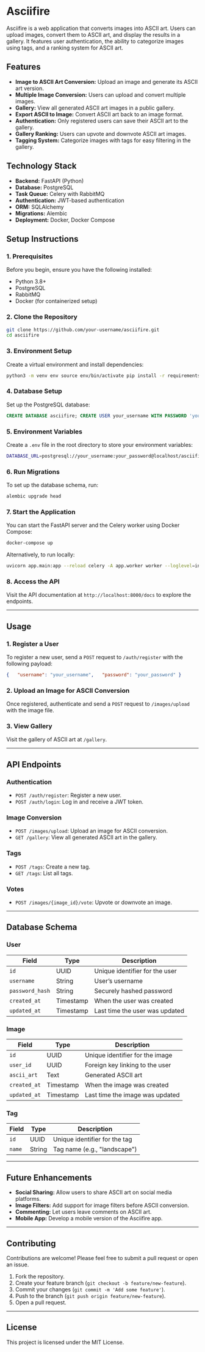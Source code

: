 # Asciifire

Asciifire is a web application that converts images into ASCII art. Users can upload images, convert them to ASCII art, and display the results in a gallery. It features user authentication, the ability to categorize images using tags, and a ranking system for ASCII art.

## Features

- **Image to ASCII Art Conversion:** Upload an image and generate its ASCII art version.
- **Multiple Image Conversion:** Users can upload and convert multiple images.
- **Gallery:** View all generated ASCII art images in a public gallery.
- **Export ASCII to Image:** Convert ASCII art back to an image format.
- **Authentication:** Only registered users can save their ASCII art to the gallery.
- **Gallery Ranking:** Users can upvote and downvote ASCII art images.
- **Tagging System:** Categorize images with tags for easy filtering in the gallery.

## Technology Stack

- **Backend:** FastAPI (Python)
- **Database:** PostgreSQL
- **Task Queue:** Celery with RabbitMQ
- **Authentication:** JWT-based authentication
- **ORM:** SQLAlchemy
- **Migrations:** Alembic
- **Deployment:** Docker, Docker Compose

## Setup Instructions

### 1. Prerequisites

Before you begin, ensure you have the following installed:

- Python 3.8+
- PostgreSQL
- RabbitMQ
- Docker (for containerized setup)

### 2. Clone the Repository

```bash
git clone https://github.com/your-username/asciifire.git
cd asciifire
```

### 3. Environment Setup

Create a virtual environment and install dependencies:

```bash
python3 -m venv env source env/bin/activate pip install -r requirements.txt
```
### 4. Database Setup

Set up the PostgreSQL database:

```sql
CREATE DATABASE asciifire; CREATE USER your_username WITH PASSWORD 'your_password'; GRANT ALL PRIVILEGES ON DATABASE asciifire TO your_username;
```

### 5. Environment Variables

Create a `.env` file in the root directory to store your environment variables:

```bash
DATABASE_URL=postgresql://your_username:your_password@localhost/asciifire SECRET_KEY=your_secret_key RABBITMQ_URL=amqp://guest:guest@localhost:5672/
```
### 6. Run Migrations

To set up the database schema, run:

```bash
alembic upgrade head
```

### 7. Start the Application

You can start the FastAPI server and the Celery worker using Docker Compose:

```bash
docker-compose up
```

Alternatively, to run locally:

```bash
uvicorn app.main:app --reload celery -A app.worker worker --loglevel=info
```

### 8. Access the API

Visit the API documentation at `http://localhost:8000/docs` to explore the endpoints.

---

## Usage

### 1. Register a User

To register a new user, send a `POST` request to `/auth/register` with the following payload:

```json
{   "username": "your_username",   "password": "your_password" }
```

### 2. Upload an Image for ASCII Conversion

Once registered, authenticate and send a `POST` request to `/images/upload` with the image file.

### 3. View Gallery

Visit the gallery of ASCII art at `/gallery`.

---

## API Endpoints

### Authentication

- `POST /auth/register`: Register a new user.
- `POST /auth/login`: Log in and receive a JWT token.

### Image Conversion

- `POST /images/upload`: Upload an image for ASCII conversion.
- `GET /gallery`: View all generated ASCII art in the gallery.

### Tags

- `POST /tags`: Create a new tag.
- `GET /tags`: List all tags.

### Votes

- `POST /images/{image_id}/vote`: Upvote or downvote an image.

---

## Database Schema

### User

|Field|Type|Description|
|---|---|---|
|`id`|UUID|Unique identifier for the user|
|`username`|String|User’s username|
|`password_hash`|String|Securely hashed password|
|`created_at`|Timestamp|When the user was created|
|`updated_at`|Timestamp|Last time the user was updated|

### Image

|Field|Type|Description|
|---|---|---|
|`id`|UUID|Unique identifier for the image|
|`user_id`|UUID|Foreign key linking to the user|
|`ascii_art`|Text|Generated ASCII art|
|`created_at`|Timestamp|When the image was created|
|`updated_at`|Timestamp|Last time the image was updated|

### Tag

|Field|Type|Description|
|---|---|---|
|`id`|UUID|Unique identifier for the tag|
|`name`|String|Tag name (e.g., "landscape")|

---

## Future Enhancements

- **Social Sharing:** Allow users to share ASCII art on social media platforms.
- **Image Filters:** Add support for image filters before ASCII conversion.
- **Commenting:** Let users leave comments on ASCII art.
- **Mobile App:** Develop a mobile version of the Asciifire app.

---

## Contributing

Contributions are welcome! Please feel free to submit a pull request or open an issue.

1. Fork the repository.
2. Create your feature branch (`git checkout -b feature/new-feature`).
3. Commit your changes (`git commit -m 'Add some feature'`).
4. Push to the branch (`git push origin feature/new-feature`).
5. Open a pull request.

---

## License

This project is licensed under the MIT License.

